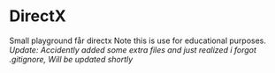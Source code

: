 # DirectX
Small playground får directx
Note this is use for educational purposes.
*Update: Accidently added some extra files and just realized i forgot .gitignore, Will be updated shortly*
